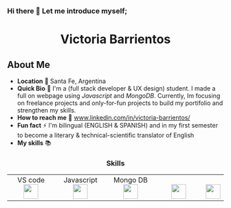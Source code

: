 ### Hi there 👋 Let me introduce myself;

<h1 align="center">Victoria Barrientos</h1>

## About Me
- **Location** 📍 Santa Fe, Argentina
- **Quick Bio** 🌱 I'm a (full stack developer & UX design) student. I made a full on webpage using *Javascript* and *MongoDB*. Currently, Im focusing on freelance projects and only-for-fun projects to build my portifolio and strengthen my skills. 
- **How to reach me** 📩 www.linkedin.com/in/victoria-barrientos/
-  **Fun fact** ⚡ I'm bilingual (ENGLISH & SPANISH) and in my first semester to become a literary & technical-scientific translator of English
-  **My skills** 📚 

<div align="center">
<h3 align="center">Skills</h2>
<table>
<tbody>
<tr valign="top">
 <td width="25%" align="center">
<span>VS code</span><br>
<img height="34px" src="https://user-images.githubusercontent.com/88806080/155042269-abc6b267-9741-4cf6-b665-67dd395ff98d.png">
</td>
<td width="25%" align="center">
<span>Javascript</span><br>
<img height="34px" src="">
</td>
<td width="25%" align="center">
<span>Mongo DB</span><br>
<img height="34px" src="https://www.google.com/url?sa=i&url=https%3A%2F%2Fwww.mongodb.com%2F&psig=AOvVaw1h9faEs1e8hZl76XoSWVuJ&ust=1676384813800000&source=images&cd=vfe&ved=0CA8QjRxqFwoTCNCSmpbakv0CFQAAAAAdAAAAABAE">
</td>
<td width="25%" align="center">
<span></span><br>
<img height="34px" src="">
</td>
<td width="25%" align="center">
<span></span><br>
<img height="34px" src="" >
</td>
</tr>
</tbody>
</table>
</div>



<!--
**Victoria-Barrientos/Victoria-Barrientos** is a ✨ _special_ ✨ repository because its `README.md` (this file) appears on your GitHub profile.

Here are some ideas to get you started:

- 🔭 I’m currently working on ...
- 🌱 I’m currently learning ...
- 👯 I’m looking to collaborate on ...
- 🤔 I’m looking for help with ...
- 💬 Ask me about ...
- 📫 How to reach me: ...
- 😄 Pronouns: ...
- ⚡ Fun fact: ...
-->

